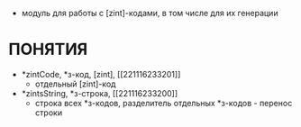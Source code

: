 - модуль для работы с [zint]-кодами, в том числе для их генерации

# ПОНЯТИЯ
- *zintCode, *з-код, [zint], [[221116233201]] 
  - отдельный [zint]-код
- *zintsString, *з-строка, [[221116233200]]
  - строка всех *з-кодов, разделитель отдельных *з-кодов - перенос строки
